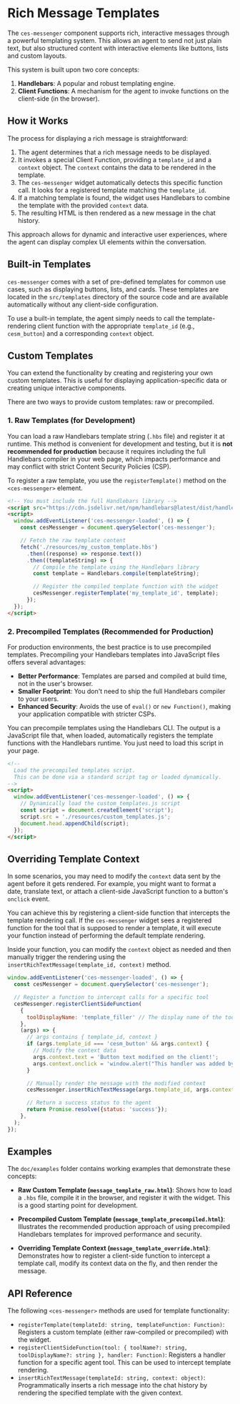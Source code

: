# Rich Message Templates

The `ces-messenger` component supports rich, interactive messages through a powerful templating system. This allows an agent to send not just plain text, but also structured content with interactive elements like buttons, lists and custom layouts.

This system is built upon two core concepts:

1.  **Handlebars**: A popular and robust templating engine.
2.  **Client Functions**: A mechanism for the agent to invoke functions on the client-side (in the browser).

## How it Works

The process for displaying a rich message is straightforward:

1.  The agent determines that a rich message needs to be displayed.
2.  It invokes a special Client Function, providing a `template_id` and a `context` object. The `context` contains the data to be rendered in the template.
3.  The `ces-messenger` widget automatically detects this specific function call. It looks for a registered template matching the `template_id`.
4.  If a matching template is found, the widget uses Handlebars to combine the template with the provided `context` data.
5.  The resulting HTML is then rendered as a new message in the chat history.

This approach allows for dynamic and interactive user experiences, where the agent can display complex UI elements within the conversation.

## Built-in Templates

`ces-messenger` comes with a set of pre-defined templates for common use cases, such as displaying buttons, lists, and cards. These templates are located in the `src/templates` directory of the source code and are available automatically without any client-side configuration.

To use a built-in template, the agent simply needs to call the template-rendering client function with the appropriate `template_id` (e.g., `cesm_button`) and a corresponding `context` object.

## Custom Templates

You can extend the functionality by creating and registering your own custom templates. This is useful for displaying application-specific data or creating unique interactive components.

There are two ways to provide custom templates: raw or precompiled.

### 1. Raw Templates (for Development)

You can load a raw Handlebars template string (`.hbs` file) and register it at runtime. This method is convenient for development and testing, but it is **not recommended for production** because it requires including the full Handlebars compiler in your web page, which impacts performance and may conflict with strict Content Security Policies (CSP).

To register a raw template, you use the `registerTemplate()` method on the `<ces-messenger>` element.

```html
<!-- You must include the full Handlebars library -->
<script src="https://cdn.jsdelivr.net/npm/handlebars@latest/dist/handlebars.js"></script>
<script>
  window.addEventListener('ces-messenger-loaded', () => {
    const cesMessenger = document.querySelector('ces-messenger');

    // Fetch the raw template content
    fetch('./resources/my_custom_template.hbs')
      .then((response) => response.text())
      .then((templateString) => {
        // Compile the template using the Handlebars library
        const template = Handlebars.compile(templateString);

        // Register the compiled template function with the widget
        cesMessenger.registerTemplate('my_template_id', template);
      });
  });
</script>
```

### 2. Precompiled Templates (Recommended for Production)

For production environments, the best practice is to use precompiled templates. Precompiling your Handlebars templates into JavaScript files offers several advantages:

-   **Better Performance**: Templates are parsed and compiled at build time, not in the user's browser.
-   **Smaller Footprint**: You don't need to ship the full Handlebars compiler to your users.
-   **Enhanced Security**: Avoids the use of `eval()` or `new Function()`, making your application compatible with stricter CSPs.

You can precompile templates using the Handlebars CLI. The output is a JavaScript file that, when loaded, automatically registers the template functions with the Handlebars runtime. You just need to load this script in your page.

```html
<!--
  Load the precompiled templates script.
  This can be done via a standard script tag or loaded dynamically.
-->
<script>
  window.addEventListener('ces-messenger-loaded', () => {
    // Dynamically load the custom_templates.js script
    const script = document.createElement('script');
    script.src = './resources/custom_templates.js';
    document.head.appendChild(script);
  });
</script>
```

## Overriding Template Context

In some scenarios, you may need to modify the `context` data sent by the agent before it gets rendered. For example, you might want to format a date, translate text, or attach a client-side JavaScript function to a button's `onclick` event.

You can achieve this by registering a client-side function that intercepts the template rendering call. If the `ces-messenger` widget sees a registered function for the tool that is supposed to render a template, it will execute your function instead of performing the default template rendering.

Inside your function, you can modify the `context` object as needed and then manually trigger the rendering using the `insertRichTextMessage(template_id, context)` method.

```javascript
window.addEventListener('ces-messenger-loaded', () => {
  const cesMessenger = document.querySelector('ces-messenger');

  // Register a function to intercept calls for a specific tool
  cesMessenger.registerClientSideFunction(
    {
      toolDisplayName: 'template_filler' // The display name of the tool defined in the agent
    },
    (args) => {
      // args contains { template_id, context }
      if (args.template_id === 'cesm_button' && args.context) {
        // Modify the context data
        args.context.text = 'Button text modified on the client!';
        args.context.onclick = 'window.alert("This handler was added by the client!")';
      }

      // Manually render the message with the modified context
      cesMessenger.insertRichTextMessage(args.template_id, args.context);

      // Return a success status to the agent
      return Promise.resolve({status: 'success'});
    },
  );
});
```

## Examples

The `doc/examples` folder contains working examples that demonstrate these concepts:

-   **Raw Custom Template (`message_template_raw.html`)**: Shows how to load a `.hbs` file, compile it in the browser, and register it with the widget. This is a good starting point for development.

-   **Precompiled Custom Template (`message_template_precompiled.html`)**: Illustrates the recommended production approach of using precompiled Handlebars templates for improved performance and security.

-   **Overriding Template Context (`message_template_override.html`)**: Demonstrates how to register a client-side function to intercept a template call, modify its context data on the fly, and then render the message.

## API Reference

The following `<ces-messenger>` methods are used for template functionality:

-   `registerTemplate(templateId: string, templateFunction: Function)`: Registers a custom template (either raw-compiled or precompiled) with the widget.
-   `registerClientSideFunction(tool: { toolName?: string, toolDisplayName?: string }, handler: Function)`: Registers a handler function for a specific agent tool. This can be used to intercept template rendering.
-   `insertRichTextMessage(templateId: string, context: object)`: Programmatically inserts a rich message into the chat history by rendering the specified template with the given context.